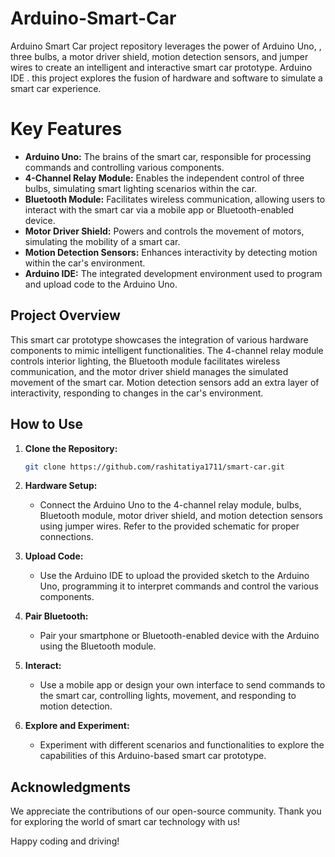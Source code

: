 # Arduino-Smart-Car
 Arduino Smart Car project repository leverages the power of Arduino Uno, , three bulbs, a motor driver shield, motion detection sensors, and jumper wires to create an intelligent and interactive smart car prototype. Arduino IDE . this project explores the fusion of hardware and software to simulate a smart car experience.
 
# Key Features

- **Arduino Uno:** The brains of the smart car, responsible for processing commands and controlling various components.
- **4-Channel Relay Module:** Enables the independent control of three bulbs, simulating smart lighting scenarios within the car.
- **Bluetooth Module:** Facilitates wireless communication, allowing users to interact with the smart car via a mobile app or Bluetooth-enabled device.
- **Motor Driver Shield:** Powers and controls the movement of motors, simulating the mobility of a smart car.
- **Motion Detection Sensors:** Enhances interactivity by detecting motion within the car's environment.
- **Arduino IDE:** The integrated development environment used to program and upload code to the Arduino Uno.

## Project Overview

This smart car prototype showcases the integration of various hardware components to mimic intelligent functionalities. The 4-channel relay module controls interior lighting, the Bluetooth module facilitates wireless communication, and the motor driver shield manages the simulated movement of the smart car. Motion detection sensors add an extra layer of interactivity, responding to changes in the car's environment.

## How to Use

1. **Clone the Repository:**
    ```bash
    git clone https://github.com/rashitatiya1711/smart-car.git
    ```

2. **Hardware Setup:**
    - Connect the Arduino Uno to the 4-channel relay module, bulbs, Bluetooth module, motor driver shield, and motion detection sensors using jumper wires. Refer to the provided schematic for proper connections.

3. **Upload Code:**
    - Use the Arduino IDE to upload the provided sketch to the Arduino Uno, programming it to interpret commands and control the various components.

4. **Pair Bluetooth:**
    - Pair your smartphone or Bluetooth-enabled device with the Arduino using the Bluetooth module.

5. **Interact:**
    - Use a mobile app or design your own interface to send commands to the smart car, controlling lights, movement, and responding to motion detection.

6. **Explore and Experiment:**
    - Experiment with different scenarios and functionalities to explore the capabilities of this Arduino-based smart car prototype.

## Acknowledgments

We appreciate the contributions of our open-source community. Thank you for exploring the world of smart car technology with us!

Happy coding and driving!
